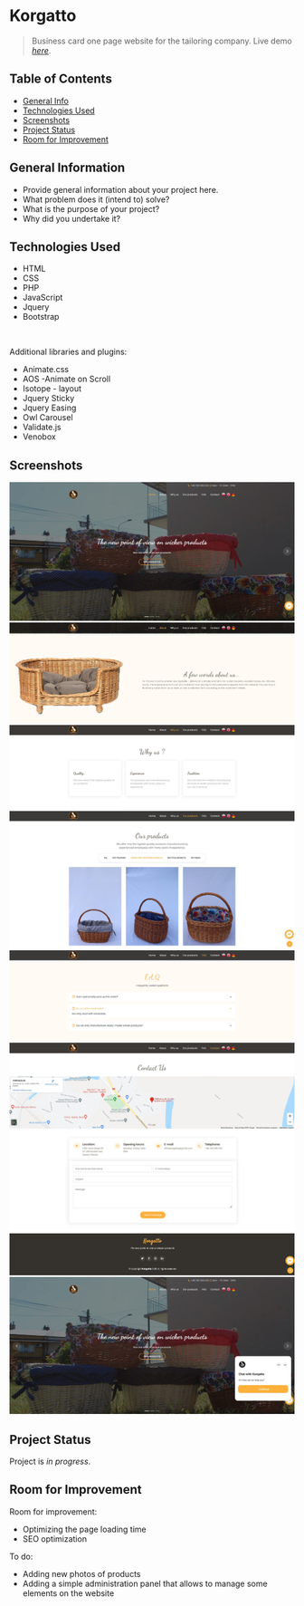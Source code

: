 # Korgatto
> Business card one page website for the tailoring company.
> Live demo [_here_](https://www.korgatto.com/).

## Table of Contents
* [General Info](#general-information)
* [Technologies Used](#technologies-used)
* [Screenshots](#screenshots)
* [Project Status](#project-status)
* [Room for Improvement](#room-for-improvement)

## General Information
- Provide general information about your project here.
- What problem does it (intend to) solve?
- What is the purpose of your project?
- Why did you undertake it?
<!-- You don't have to answer all the questions - just the ones relevant to your project. -->


## Technologies Used
- HTML
- CSS
- PHP
- JavaScript
- Jquery
- Bootstrap
<br>

Additional libraries and plugins:
- Animate.css
- AOS -Animate on Scroll
- Isotope - layout
- Jquery Sticky
- Jquery Easing
- Owl Carousel
- Validate.js
- Venobox

## Screenshots
![Example screenshot](./readme-images/1.jpg)
![Example screenshot](./readme-images/2.jpg)
![Example screenshot](./readme-images/3.jpg)
![Example screenshot](./readme-images/4.jpg)
![Example screenshot](./readme-images/5.jpg)
![Example screenshot](./readme-images/6.jpg)
![Example screenshot](./readme-images/7.jpg)
![Example screenshot](./readme-images/8.jpg)
![Example screenshot](./readme-images/9.jpg)

## Project Status
Project is _in progress_.


## Room for Improvement

Room for improvement:
- Optimizing the page loading time
- SEO optimization

To do:
- Adding new photos of products
- Adding a simple administration panel that allows to manage some elements on the website





